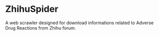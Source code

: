 # ZhihuSpider

A web scrawler designed for download informations related to Adverse Drug Reactions from Zhihu forum. 
